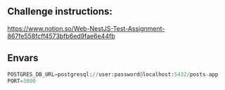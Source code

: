 ## Challenge instructions:
https://www.notion.so/Web-NestJS-Test-Assignment-867fe558fcff4573bfb6ed9fae6e44fb

## Envars
```python
POSTGRES_DB_URL=postgresql://user:password@localhost:5432/posts-app
PORT=3000
```